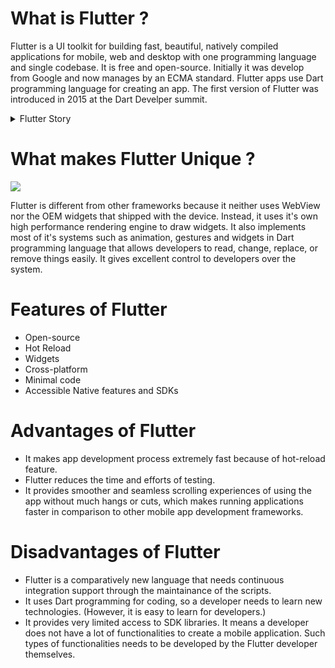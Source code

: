 # What is Flutter ?
  
Flutter is a UI toolkit for building fast, beautiful, natively compiled applications for mobile, web and desktop with one programming language and single codebase. It is free and open-source. Initially it was develop from Google and now manages by an ECMA standard. Flutter apps use Dart programming language for creating an app. The first version of Flutter was introduced in 2015 at the Dart Develper summit. 
<details>
<summary>Flutter Story</summary>
It was initially known as codename ‘SKY’ and can run only on the Android OS. It remained in beta phase until its official launch in 2018, where the stable version was released and under the name ‘Flutter 1.0’. The current stable release is Flutter v1.20.4 that was released in September 2020. Flutter is now in the top 7 software repos based on GitHub stars. Moreover, we’ve already seen thousands of Flutter apps being published on app stores. One of the most notable examples is the Xianyu app created by Alibaba team, used by over 50 million people. And its latest development can be seen in the recent update of ‘Google Pay’, released by Google.
  <img src="https://valianttechnosoft.com/wp-content/uploads/2020/01/brief-history-of-Flutter.png">
</details>
  
# What makes Flutter Unique ?
  
<img src="https://miro.medium.com/max/624/1*zaLm6o4pxhT5geA7MkY7nw.png">
  
Flutter is different from other frameworks because it neither uses WebView nor the OEM widgets that shipped with the device. Instead, it uses it's own high performance rendering engine to draw widgets. It also implements most of it's systems such as animation, gestures and widgets in Dart programming language that allows developers to read, change, replace, or remove things easily. It gives excellent control to developers over the system. 
  
# Features of Flutter
  
- Open-source
- Hot Reload
- Widgets
- Cross-platform
- Minimal code
- Accessible Native features and SDKs
  
# Advantages of Flutter
  
- It makes app development process extremely fast because of hot-reload feature.
- Flutter reduces the time and efforts of testing.
- It provides smoother and seamless scrolling experiences of using the app without much hangs or cuts, which makes running applications faster in comparison to other mobile app development frameworks.
  
# Disadvantages of Flutter
  
- Flutter is a comparatively new language that needs continuous integration support through the maintainance of the scripts.
- It uses Dart programming for coding, so a developer needs to learn new technologies. (However, it is easy to learn for developers.)
- It provides very limited access to SDK libraries. It means a developer does not have a lot of functionalities to create a mobile application. Such types of functionalities needs to be developed by the Flutter developer themselves.
  

